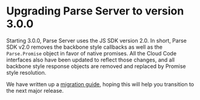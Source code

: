 # Upgrading Parse Server to version 3.0.0

Starting 3.0.0, Parse Server uses the JS SDK version 2.0. In short, Parse SDK v2.0 removes the backbone style callbacks as well as the `Parse.Promise` object in favor of native promises. All the Cloud Code interfaces also have been updated to reflect those changes, and all backbone style response objects are removed and replaced by Promise style resolution.

We have written up a [migration guide](https://github.com/parse-community/parse-server/blob/master/3.0.0.md), hoping this will help you transition to the next major release.
